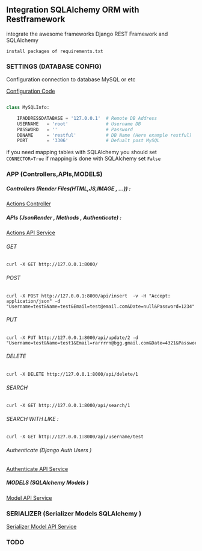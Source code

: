 
## Integration SQLAlchemy ORM with Restframework

integrate the awesome frameworks Django REST Framework and SQLAlchemy


``` 
install packages of requirements.txt
```


### SETTINGS (DATABASE CONFIG)
Configuration connection to database MySQL or etc 

[ Configuration Code](https://github.com/RaminFP/SQLAlchemy_RestfulAPI/blob/master/config/database/dbconfig.py) 

```python

class MySQLInfo:

    IPADDRESSDATABASE = '127.0.0.1'  # Remote DB Address
    USERNAME   = 'root'              # Username DB
    PASSWORD   = ''                  # Password 
    DBNAME     = 'restful'           # DB Name (Here example restful)   
    PORT       = '3306'              # Defualt post MySQL    
```
 
if you need mapping tables with SQLAlchemy you should set `CONNECTOR=True` if mapping is done with SQLAlchemy set `False` 
 
 
### APP (Controllers,APIs,MODELS)

##### Controllers (Render Files(HTML,JS,IMAGE , ...)) :

[ Actions Controller ](https://github.com/RaminFP/SQLAlchemy_RestfulAPI/tree/master/app/controllers) 

##### APIs (JsonRender , Methods , Authenticate) : 


[ Actions API Service ](https://github.com/RaminFP/SQLAlchemy_RestfulAPI/tree/master/app/apis) 

###### GET 

```shell
curl -X GET http://127.0.0.1:8000/
```

###### POST

```shell
curl -X POST http://127.0.0.1:8000/api/insert  -v -H "Accept: application/json" -d "Username=test&Name=test&Email=test@email.com&Date=null&Password=1234"
```

###### PUT

```shell
curl -X PUT http://127.0.0.1:8000/api/update/2 -d "Username=test&Name=test1&Email=rarrrrn@bgg.gmail.com&Date=4321&Password=1234"
```

###### DELETE 

```shell
curl -X DELETE http://127.0.0.1:8000/api/delete/1
```

###### SEARCH 

```shell
curl -X GET http://127.0.0.1:8000/api/search/1
```

###### SEARCH WITH LIKE :

```shell
curl -X GET http://127.0.0.1:8000/api/username/test
```


###### Authenticate (Django Auth Users )

[ Authenticate API Service ](https://github.com/RaminFP/SQLAlchemy_RestfulAPI/blob/master/app/apis/HomeAPI.py) 


##### MODELS (SQLAlchemy Models )

[ Model API Service ](https://github.com/RaminFP/SQLAlchemy_RestfulAPI/tree/master/app/models) 



### SERIALIZER (Serializer Models SQLAlchemy )

[ Serializer Model API Service ](https://github.com/RaminFP/SQLAlchemy_RestfulAPI/tree/master/serialization) 


### TODO



